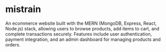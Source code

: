 # mistrain
An ecommerce website built with the MERN (MongoDB, Express, React, Node.js) stack, allowing users to browse products, add items to cart, and complete transactions securely. Features include user authentication, payment integration, and an admin dashboard for managing products and orders.
